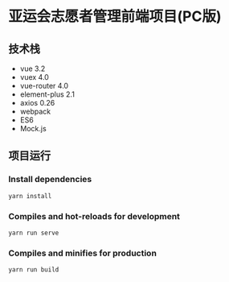 # 亚运会志愿者管理前端项目(PC版)

## 技术栈

- vue 3.2
- vuex 4.0
- vue-router 4.0
- element-plus 2.1
- axios 0.26
- webpack 
- ES6
- Mock.js

## 项目运行

### Install dependencies

```
yarn install
```

### Compiles and hot-reloads for development

```
yarn run serve
```

### Compiles and minifies for production

```
yarn run build
```





